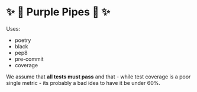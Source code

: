 # :sparkles: 💜 Purple Pipes 💜 :sparkles:

Uses:
- poetry
- black
- pep8
- pre-commit
- coverage

We assume that __all tests must pass__ and that - while test coverage is a poor single metric - its probably a bad idea to have it be under 60%.
